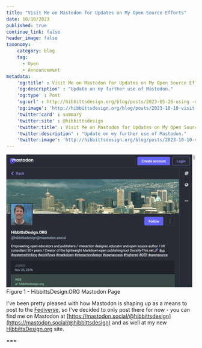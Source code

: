 ```yaml
---
title: "Visit Me on Mastodon for Updates on My Open Source Efforts"
date: 10/10/2023
published: true
continue_link: false
header_image: false
taxonomy:
    category: blog
    tag:
      - Open
      - Announcement
metadata:
    'og:title' : Visit Me on Mastodon for Updates on My Open Source Efforts
    'og:description' : "Update on my further use of Mastodon."
    'og:type' : Post
    'og:url' : http://hibbittsdesign.org/blog/posts/2023-05-26-using -docsify-this-for-publishing-sharing-and-reusing-markdown-based-open-content
    'og:image': 'http://hibbittsdesign.org/blog/posts/2023-10-10-visit-me-on-mastodon-for-updates-on-my-open-source-efforts/screenshot-1.png'
    'twitter:card' : summary
    'twitter:site' : @hibbittsdesign
    'twitter:title' : Visit Me on Mastodon for Updates on My Open Source Efforts
    'twitter:description' : "Update on my further use of Mastodon."
    'twitter:image': 'http://hibbittsdesign.org/blog/posts/2023-10-10-visit-me-on-mastodon-for-updates-on-my-open-source-efforts/screenshot-1.png'
---
```


![HibbittsDesign.ORG Mastodon Page](screenshot-1.png)  
Figure 1 - HibbittsDesign.ORG Mastodon Page

I've been pretty pleased with how Mastodon is shaping up as a means to post to the [Fediverse](https://en.wikipedia.org/wiki/Fediverse), so I've decided to only post there for now - you can find me on Mastodon at [https://mastodon.social/@hibbittsdesign](https://mastodon.social/@hibbittsdesign) and as well at my new [HibbittsDesign.org](https://www.hibbittsdesign.org) site.

===